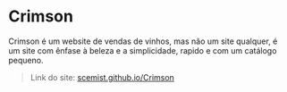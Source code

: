 # Crimson
Crimson é um website de vendas de vinhos, mas não um site qualquer, é um site com ênfase à beleza e a simplicidade, rapido e com um catálogo pequeno.

> Link do site:
> [scemist.github.io/Crimson](http://scemist.github.io/Crimson)

